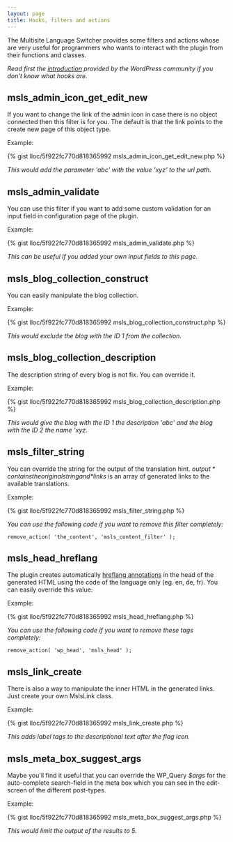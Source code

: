 ```yaml
---
layout: page
title: Hooks, filters and actions
---
```


The Multisite Language Switcher provides some filters and actions whose are very useful for programmers who wants to interact with the plugin from their functions and classes.

*Read first the [introduction](http://codex.wordpress.org/Plugin_API#Hooks.2C_Actions_and_Filters) provided by the WordPress community if you don't know what hooks are.*

## msls\_admin\_icon\_get\_edit\_new ##

If you want to change the link of the admin icon in case there is no object connected then this filter is for you. The default is that the link points to the create new page of this object type.

Example:

{% gist lloc/5f922fc770d818365992 msls_admin_icon_get_edit_new.php %}

*This would add the parameter 'abc' with the value 'xyz' to the url path.*

## msls\_admin\_validate ##

You can use this filter if you want to add some custom validation for an input field in configuration page of the plugin.

Example:

{% gist lloc/5f922fc770d818365992 msls_admin_validate.php %}

*This can be useful if you added your own input fields to this page.*

## msls\_blog\_collection\_construct ##

You can easily manipulate the blog collection.

Example:

{% gist lloc/5f922fc770d818365992 msls_blog_collection_construct.php %}

*This would exclude the blog with the ID 1 from the collection.*

## msls\_blog\_collection\_description ##

The description string of every blog is not fix. You can override it.

Example:

{% gist lloc/5f922fc770d818365992 msls_blog_collection_description.php %}

*This would give the blog with the ID 1 the description 'abc' and the blog with the ID 2 the name 'xyz.*

## msls\_filter\_string ##

You can override the string for the output of the translation hint. *$output* contains the original string and *$links* is an array of generated links to the available translations.

Example:

{% gist lloc/5f922fc770d818365992 msls_filter_string.php %}

*You can use the following code if you want to remove this filter completely:*

    remove_action( 'the_content', 'msls_content_filter' );

## msls\_head\_hreflang ##

The plugin creates automatically [hreflang annotations](https://support.google.com/webmasters/answer/189077?hl=en) in the head of the generated HTML using the code of the language only (eg. en, de, fr). You can easily override this value:

Example:

{% gist lloc/5f922fc770d818365992 msls_head_hreflang.php %}

*You can use the following code if you want to remove these tags completely:*

    remove_action( 'wp_head', 'msls_head' );

## msls\_link\_create ##

There is also a way to manipulate the inner HTML in the generated links. Just create your own MslsLink class.

Example:

{% gist lloc/5f922fc770d818365992 msls_link_create.php %}

*This adds label tags to the descriptional text after the flag icon.*

## msls\_meta_box\_suggest\_args ##

Maybe you'll find it useful that you can override the WP_Query *$args* for the auto-complete search-field in the meta box which you can see in the edit-screen of the different post-types. 

Example:

{% gist lloc/5f922fc770d818365992 msls_meta_box_suggest_args.php %}

*This would limit the output of the results to 5.*
